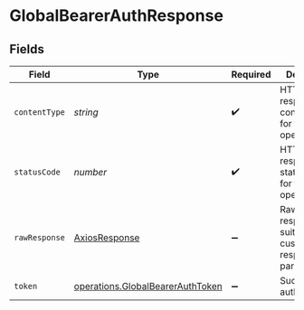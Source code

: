 # GlobalBearerAuthResponse


## Fields

| Field                                                                                       | Type                                                                                        | Required                                                                                    | Description                                                                                 |
| ------------------------------------------------------------------------------------------- | ------------------------------------------------------------------------------------------- | ------------------------------------------------------------------------------------------- | ------------------------------------------------------------------------------------------- |
| `contentType`                                                                               | *string*                                                                                    | :heavy_check_mark:                                                                          | HTTP response content type for this operation                                               |
| `statusCode`                                                                                | *number*                                                                                    | :heavy_check_mark:                                                                          | HTTP response status code for this operation                                                |
| `rawResponse`                                                                               | [AxiosResponse](https://axios-http.com/docs/res_schema)                                     | :heavy_minus_sign:                                                                          | Raw HTTP response; suitable for custom response parsing                                     |
| `token`                                                                                     | [operations.GlobalBearerAuthToken](../../../sdk/models/operations/globalbearerauthtoken.md) | :heavy_minus_sign:                                                                          | Successful authentication.                                                                  |